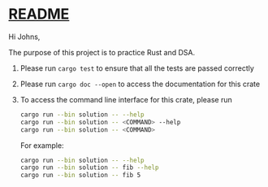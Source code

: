 # [README](https://github.com/ttboma/syc_leetcode_solution_rs)

Hi Johns,

The purpose of this project is to practice Rust and DSA.

1. Please run `cargo test` to ensure that all the tests are passed correctly
2. Please run `cargo doc --open` to access the documentation for this crate
3. To access the command line interface for this crate, please run

   ```bash
   cargo run --bin solution -- --help
   cargo run --bin solution -- <COMMAND> --help
   cargo run --bin solution -- <COMMAND>
   ```

   For example:

   ```bash
   cargo run --bin solution -- --help
   cargo run --bin solution -- fib --help
   cargo run --bin solution -- fib 5
   ```
